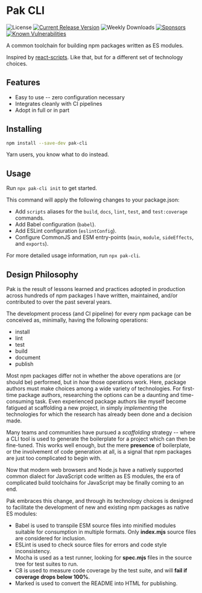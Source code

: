 # Pak CLI

![License][license]
[![Current Release Version][version]][npm]
![Weekly Downloads][downloads]
[![Sponsors][sponsors]][become-a-sponsor]
[![Known Vulnerabilities][vulnerabilities-badge]][vulnerabilities]

A common toolchain for building npm packages written as ES modules.

Inspired by [react-scripts][1]. Like that, but for a different set of technology choices.

## Features

 * Easy to use -- zero configuration necessary
 * Integrates cleanly with CI pipelines
 * Adopt in full or in part

## Installing

```bash
npm install --save-dev pak-cli
```

Yarn users, you know what to do instead.

## Usage

Run `npx pak-cli init` to get started.

This command will apply the following changes to your package.json:

 * Add `scripts` aliases for the `build`, `docs`, `lint`, `test`, and `test:coverage` commands.
 * Add Babel configuration (`babel`).
 * Add ESLint configuration (`eslintConfig`).
 * Configure CommonJS and ESM entry-points (`main`, `module`, `sideEffects`, and `exports`).

For more detailed usage information, run `npx pak-cli`.

## Design Philosophy

Pak is the result of lessons learned and practices adopted in production across hundreds of
npm packages I have written, maintained, and/or contributed to over the past several years.

The development process (and CI pipeline) for every npm package can be conceived as, minimally,
having the following operations:

 * install
 * lint
 * test
 * build
 * document
 * publish

Most npm packages differ not in whether the above operations are (or should be) performed,
but in *how* those operations work. Here, package authors must make choices among a wide
variety of technologies. For first-time package authors, researching the options can be a
daunting and time-consuming task. Even experienced package authors like myself become
fatigued at scaffolding a new project, in simply *implementing* the technologies for which
the research has already been done and a decision made.

Many teams and communities have pursued a *scaffolding* strategy -- where a CLI tool is used
to generate the boilerplate for a project which can then be fine-tuned. This works well enough,
but the mere **presence** of boilerplate, or the involvement of code generation at all, is a
signal that npm packages are just too complicated to begin with.

Now that modern web browsers and Node.js have a natively supported common dialect for JavaScript
code written as ES modules, the era of complicated build toolchains for JavaScript may be
finally coming to an end.

Pak embraces this change, and through its technology choices is designed to facilitate the
development of new and existing npm packages as native ES modules:

 * Babel is used to transpile ESM source files into minified modules suitable for consumption in multiple formats. Only **index.mjs** source files are considered for inclusion.
 * ESLint is used to check source files for errors and code style inconsistency.
 * Mocha is used as a test runner, looking for **spec.mjs** files in the source tree for test suites to run.
 * C8 is used to measure code coverage by the test suite, and will **fail if coverage drops below 100%**.
 * Marked is used to convert the README into HTML for publishing.

[1]: https://www.npmjs.com/package/react-scripts
[license]: https://img.shields.io/npm/l/pak-cli
[version]: https://img.shields.io/npm/v/pak-cli
[downloads]: https://img.shields.io/npm/dw/pak-cli
[sponsors]: https://img.shields.io/github/sponsors/canterberry
[become-a-sponsor]: https://github.com/sponsors/canterberry
[npm]: https://npmjs.com/package/pak-cli
[vulnerabilities-badge]: https://snyk.io/test/npm/pak-cli/badge.svg
[vulnerabilities]: https://snyk.io/test/npm/pak-cli
